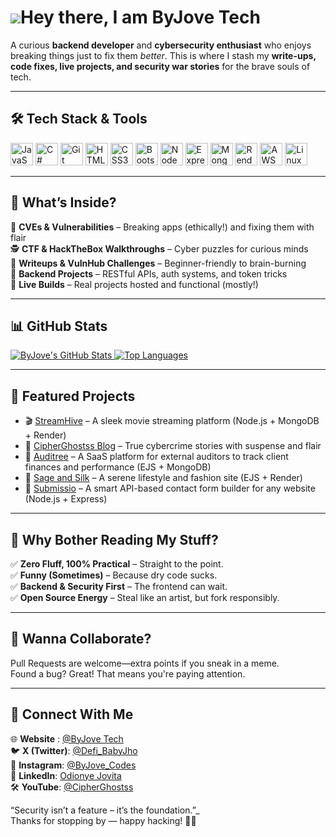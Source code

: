 ![](https://user-images.githubusercontent.com/18350557/176309783-0785949b-9127-417c-8b55-ab5a4333674e.gif)Hey there, I am  ByJove Tech
===================================================================================================================================

 A curious **backend developer** and **cybersecurity enthusiast** who enjoys breaking things just to fix them *better*. This is where I stash my **write-ups, code fixes, live projects, and security war stories** for the brave souls of tech.

---

## 🛠️ Tech Stack & Tools

<p align="left">
  <a href="https://developer.mozilla.org/en-US/docs/Web/JavaScript" target="_blank" rel="noreferrer"><img src="https://raw.githubusercontent.com/danielcranney/readme-generator/main/public/icons/skills/javascript-colored.svg" width="36" height="36" alt="JavaScript" title="JavaScript"/></a>
  <a href="https://docs.microsoft.com/en-us/dotnet/csharp/" target="_blank" rel="noreferrer"><img src="https://raw.githubusercontent.com/danielcranney/readme-generator/main/public/icons/skills/csharp-colored.svg" width="36" height="36" alt="C#" title="C#"/></a>
  <a href="https://git-scm.com/" target="_blank" rel="noreferrer"><img src="https://raw.githubusercontent.com/danielcranney/readme-generator/main/public/icons/skills/git-colored.svg" width="36" height="36" alt="Git" title="Git"/></a>
  <a href="https://developer.mozilla.org/en-US/docs/Glossary/HTML5" target="_blank" rel="noreferrer"><img src="https://raw.githubusercontent.com/danielcranney/readme-generator/main/public/icons/skills/html5-colored.svg" width="36" height="36" alt="HTML5" title="HTML5"/></a>
  <a href="https://www.w3.org/TR/CSS/#css" target="_blank" rel="noreferrer"><img src="https://raw.githubusercontent.com/danielcranney/readme-generator/main/public/icons/skills/css3-colored.svg" width="36" height="36" alt="CSS3" title="CSS3"/></a>
  <a href="https://getbootstrap.com/" target="_blank" rel="noreferrer"><img src="https://raw.githubusercontent.com/danielcranney/readme-generator/main/public/icons/skills/bootstrap-colored.svg" width="36" height="36" alt="Bootstrap" title="Bootstrap"/></a>
  <a href="https://nodejs.org/en/" target="_blank" rel="noreferrer"><img src="https://raw.githubusercontent.com/danielcranney/readme-generator/main/public/icons/skills/nodejs-colored.svg" width="36" height="36" alt="NodeJS" title="NodeJS"/></a>
  <a href="https://expressjs.com/" target="_blank" rel="noreferrer"><img src="https://raw.githubusercontent.com/danielcranney/readme-generator/main/public/icons/skills/express-colored.svg" width="36" height="36" alt="Express" title="Express"/></a>
  <a href="https://www.mongodb.com/" target="_blank" rel="noreferrer"><img src="https://raw.githubusercontent.com/danielcranney/readme-generator/main/public/icons/skills/mongodb-colored.svg" width="36" height="36" alt="MongoDB" title="MongoDB"/></a>
  <a href="https://render.com/" target="_blank" rel="noreferrer"><img src="https://raw.githubusercontent.com/danielcranney/readme-generator/main/public/icons/skills/render-colored.svg" width="36" height="36" alt="Render" title="Render"/></a>
  <a href="https://aws.amazon.com" target="_blank" rel="noreferrer"><img src="https://raw.githubusercontent.com/danielcranney/readme-generator/main/public/icons/skills/aws-colored.svg" width="36" height="36" alt="AWS" title="Amazon Web Services"/></a>
  <a href="https://www.linux.org" target="_blank" rel="noreferrer"><img src="https://raw.githubusercontent.com/danielcranney/readme-generator/main/public/icons/skills/linux-colored.svg" width="36" height="36" alt="Linux" title="Linux"/></a>
</p>

---

## 🚀 What’s Inside?

🔐 **CVEs & Vulnerabilities** – Breaking apps (ethically!) and fixing them with flair  
🕵️ **CTF & HackTheBox Walkthroughs** – Cyber puzzles for curious minds  
📓 **Writeups & VulnHub Challenges** – Beginner-friendly to brain-burning  
🧠 **Backend Projects** – RESTful APIs, auth systems, and token tricks  
🧪 **Live Builds** – Real projects hosted and functional (mostly!)

---

## 📊 GitHub Stats

<a href="http://www.github.com/byjove19">
  <img src="https://github-readme-stats.vercel.app/api?username=byjove19&show_icons=true&count_private=true&title_color=0891b2&text_color=ffffff&icon_color=0891b2&bg_color=1c1917&hide_border=true" alt="ByJove's GitHub Stats" />
</a>


<a href="https://github.com/byjove19">
  <img src="https://github-readme-stats.vercel.app/api/top-langs/?username=byjove19&langs_count=10&title_color=0891b2&text_color=ffffff&icon_color=0891b2&bg_color=1c1917&hide_border=true&locale=en&custom_title=Top%20Languages" alt="Top Languages" />
</a>

---

## 📁 Featured Projects

- 🎬 [StreamHive](https://github.com/byjove/streamhive) – A sleek movie streaming platform (Node.js + MongoDB + Render)  
- 🧠 [CipherGhostss Blog](https://cipherghostss.netlify.app/) – True cybercrime stories with suspense and flair  
- 🧾 [Auditree](https://auditree.onrender.com/) – A SaaS platform for external auditors to track client finances and performance (EJS + MongoDB)  
- 🪷 [Sage and Silk](https://sageandsilk.onrender.com/) – A serene lifestyle and fashion site (EJS + Render)  
- 📩 [Submissio](https://submissio.onrender.com/) – A smart API-based contact form builder for any website (Node.js + Express)

  
---

  ## 🎯 Why Bother Reading My Stuff?

✅ **Zero Fluff, 100% Practical** – Straight to the point.  
✅ **Funny (Sometimes)** – Because dry code sucks.  
✅ **Backend & Security First** – The frontend can wait.  
✅ **Open Source Energy** – Steal like an artist, but fork responsibly.

---

## 🤝 Wanna Collaborate?

Pull Requests are welcome—extra points if you sneak in a meme.  
Found a bug? Great! That means you're paying attention.

---
## 🔗 Connect With Me

🌐 **Website** : [@ByJove Tech](https://byjovetech.netlify.app/)  
🐦 **X (Twitter)**: [@Defi_BabyJho](https://x.com/Defi_BabyJho)  
📸 **Instagram**: [@ByJove_Codes](https://www.instagram.com/byjovetech/)  
💼 **LinkedIn**: [Odionye Jovita](https://www.linkedin.com/in/odionye-jovita-042b73290/)  
🛠️ **YouTube**: [@CipherGhostss](https://www.youtube.com/@CipherGhostss)

 “Security isn’t a feature – it’s the foundation.”_  
Thanks for stopping by — happy hacking! 🔐🚀

